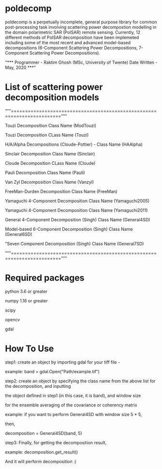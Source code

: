 # poldecomp

poldecomp is a perpetually incomplete, general purpose library for common post-processing task involving scattering power decompostion modelling in the domain polarimetric SAR (PolSAR) remote sensing. Currently, 12 different methods of PolSAR decomposition have been implemeted including some of the most recent and advanced model-based decompositions (6-Component Scattering Power Decompositions, 7-Component Scattering Power Decompositions).

"*** Programmer - Raktim Ghosh (MSc, University of Twente)  Date Written - May, 2020 ***"


# List of scattering power decomposition models

"""========================================================================"""

Touzi Decomposition                                                      Class Name (ModTouzi)          

Touzi Decomposition                                                      CLass Name (Touzi)             

H/A/Alpha Decompositions (Cloude-Pottier) -                              Class Name (HAAlpha)

Sinclair Decomposition                                                   Class Name (Sinclair)

Cloude Decomposition                                                     CLass Name (Cloude)

Pauli Decomposition                                                      Class Name (Pauli)

Van Zyl Decomposition                                                    Class Name (Vanzyl)

FreeMan-Durden Decomposition                                             Class Name (FreeMan)

Yamaguchi 4-Component Decomposition                                      Class Name (Yamaguchi2005)   

Yamaguchi 4-Component Decomposition                                      Class Name (Yamaguchi2011)

General 4-Component Decomposition (Singh)                                Class Name (General4SD)

Model-based 6-Component Decomposition (Singh)                            Class Name (General6SD)     

"Seven Component Decomposition (Singh)                                   Class Name (General7SD)

"""========================================================================"""
# Required packages 

python 3.6 or greater

numpy 1.16 or greater

scipy 

opencv

gdal

# How To Use

step1: create an object by importing gdal for your tiff file - 

example:
band = gdal.Open("Path/example.tif")



step2: create an object by specifying the class name from the above list for the decomposition, and inputting

the object defined in step1 (in this case, it is band), and window size 

for the ensemble averaging of the covariance or coherency matrix

example:
if you want to perform General4SD with window size 5 * 5, 

then,

decomposition = General4SD(band, 5)



step3: Finally, for getting the decomposition result, 

example:
decomposition.get_result()

And it will perform decomposition :)
